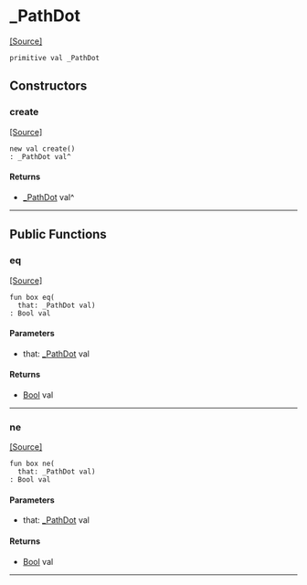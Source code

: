 # _PathDot
<span class="source-link">[[Source]](src/files/path.md#L4)</span>
```pony
primitive val _PathDot
```

## Constructors

### create
<span class="source-link">[[Source]](src/files/path.md#L4)</span>


```pony
new val create()
: _PathDot val^
```

#### Returns

* [_PathDot](files-_PathDot.md) val^

---

## Public Functions

### eq
<span class="source-link">[[Source]](src/files/path.md#L5)</span>


```pony
fun box eq(
  that: _PathDot val)
: Bool val
```
#### Parameters

*   that: [_PathDot](files-_PathDot.md) val

#### Returns

* [Bool](builtin-Bool.md) val

---

### ne
<span class="source-link">[[Source]](src/files/path.md#L5)</span>


```pony
fun box ne(
  that: _PathDot val)
: Bool val
```
#### Parameters

*   that: [_PathDot](files-_PathDot.md) val

#### Returns

* [Bool](builtin-Bool.md) val

---

